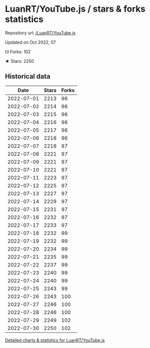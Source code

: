 # LuanRT/YouTube.js / stars & forks statistics

Repository url: [/LuanRT/YouTube.js](https://github.com/LuanRT/YouTube.js)

Updated on Oct 2022, 07

☋ Forks: 102

★ Stars: 2250

## Historical data
| Date | Stars | Forks |
|------|-------|-------|
| 2022-07-01 | 2213 | 96 | 
| 2022-07-02 | 2214 | 96 | 
| 2022-07-03 | 2215 | 96 | 
| 2022-07-04 | 2216 | 96 | 
| 2022-07-05 | 2217 | 96 | 
| 2022-07-06 | 2218 | 96 | 
| 2022-07-07 | 2218 | 97 | 
| 2022-07-08 | 2221 | 97 | 
| 2022-07-09 | 2221 | 97 | 
| 2022-07-10 | 2221 | 97 | 
| 2022-07-11 | 2223 | 97 | 
| 2022-07-12 | 2225 | 97 | 
| 2022-07-13 | 2227 | 97 | 
| 2022-07-14 | 2229 | 97 | 
| 2022-07-15 | 2231 | 97 | 
| 2022-07-16 | 2232 | 97 | 
| 2022-07-17 | 2233 | 97 | 
| 2022-07-18 | 2232 | 99 | 
| 2022-07-19 | 2232 | 99 | 
| 2022-07-20 | 2234 | 99 | 
| 2022-07-21 | 2235 | 99 | 
| 2022-07-22 | 2237 | 99 | 
| 2022-07-23 | 2240 | 99 | 
| 2022-07-24 | 2240 | 99 | 
| 2022-07-25 | 2243 | 99 | 
| 2022-07-26 | 2243 | 100 | 
| 2022-07-27 | 2246 | 100 | 
| 2022-07-28 | 2246 | 100 | 
| 2022-07-29 | 2249 | 102 | 
| 2022-07-30 | 2250 | 102 | 


[Detailed charts & statistics for LuanRT/YouTube.js](https://reviewgithub.com/rep/LuanRT/YouTube.js)
